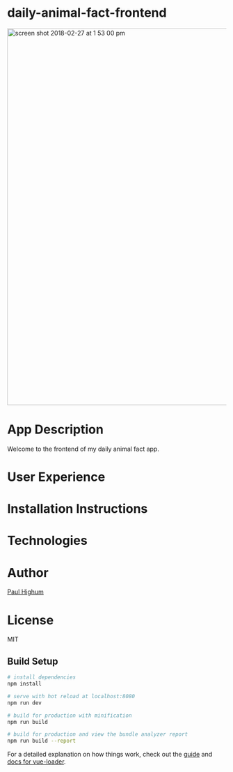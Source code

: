 # daily-animal-fact-frontend

<img width="865" alt="screen shot 2018-02-27 at 1 53 00 pm" src="https://user-images.githubusercontent.com/26422138/36754320-de84c3c2-1bc5-11e8-9ae8-1866541051e1.png">
 
# App Description
Welcome to the frontend of my daily animal fact app.

# User Experience


# Installation Instructions


# Technologies


# Author
[Paul Highum](https://github.com/paulhighum)

# License
MIT

## Build Setup

``` bash
# install dependencies
npm install

# serve with hot reload at localhost:8080
npm run dev

# build for production with minification
npm run build

# build for production and view the bundle analyzer report
npm run build --report
```

For a detailed explanation on how things work, check out the [guide](http://vuejs-templates.github.io/webpack/) and [docs for vue-loader](http://vuejs.github.io/vue-loader).

